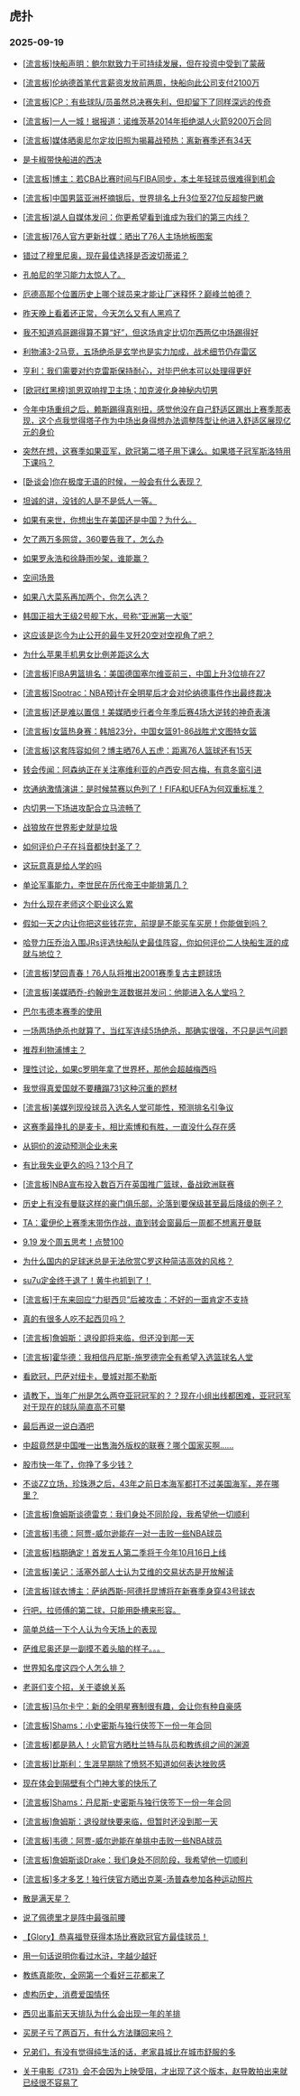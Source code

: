 ## 虎扑 
### 2025-09-19

+ [[流言板]快船声明：鲍尔默致力于可持续发展，但在投资中受到了蒙蔽](https://bbs.hupu.com/634860774.html)

+ [[流言板]伦纳德首笔代言薪资发放前两周，快船向此公司支付2100万](https://bbs.hupu.com/634860406.html)

+ [[流言板]CP：有些球队/员虽然总决赛失利，但却留下了同样深远的传奇](https://bbs.hupu.com/634859178.html)

+ [[流言板]一人一城！据报道：诺维茨基2014年拒绝湖人火箭9200万合同](https://bbs.hupu.com/634860259.html)

+ [[流言板]媒体晒奥尼尔定妆旧照为揭幕战预热：离新赛季还有34天](https://bbs.hupu.com/634859216.html)

+ [是卡椒带快船进的西决](https://bbs.hupu.com/634858237.html)

+ [[流言板]博主：若CBA比赛时间与FIBA同步，本土年轻球员很难得到机会](https://bbs.hupu.com/634858173.html)

+ [[流言板]中国男篮亚洲杯摘银后，世界排名上升3位至27位反超黎巴嫩](https://bbs.hupu.com/634860509.html)

+ [[流言板]湖人自媒体发问：你更希望看到谁成为我们的第三内线？](https://bbs.hupu.com/634858939.html)

+ [[流言板]76人官方更新社媒：晒出了76人主场地板图案](https://bbs.hupu.com/634860385.html)

+ [错过了穆里尼奥，现在最佳选择是否波切蒂诺？](https://bbs.hupu.com/634856930.html)

+ [孔帕尼的学习能力太惊人了。](https://bbs.hupu.com/634855339.html)

+ [厄德高那个位置历史上哪个球员来才能让厂迷释怀？巅峰兰帕德？](https://bbs.hupu.com/634855026.html)

+ [昨天晚上看着还正常，今天怎么又有人黑鸡了](https://bbs.hupu.com/634855983.html)

+ [我不知道鸡哥踢得算不算“好”，但这场肯定比切尔西两亿中场踢得好](https://bbs.hupu.com/634856685.html)

+ [利物浦3-2马竞，五场绝杀是玄学也是实力加成，战术细节仍存雷区](https://bbs.hupu.com/634857425.html)

+ [亨利：我们需要对约克雷斯保持耐心，对毕巴他本可以处理得更好](https://bbs.hupu.com/634855148.html)

+ [[欧冠红黑榜]凯恩双响捍卫主场；加克波化身神秘内切男](https://bbs.hupu.com/634855846.html)

+ [今年中场重组之后，赖斯踢得真别扭，感觉他没在自己舒适区踢出上赛季那表现，这个点我觉得塔子作为中场出身得想办法调整阵型让他进入舒适区展现亿元的身价](https://bbs.hupu.com/634854362.html)

+ [突然在想，这赛季如果亚军，欧冠第二塔子用下课么。如果塔子冠军斯洛特用下课吗？](https://bbs.hupu.com/634857079.html)

+ [[卧谈会]你在极度无语的时候，一般会有什么表现？](https://bbs.hupu.com/634859494.html)

+ [坦诚的讲，没钱的人是不是低人一等。](https://bbs.hupu.com/634858259.html)

+ [如果有来世，你想出生在美国还是中国？为什么。](https://bbs.hupu.com/634858114.html)

+ [欠了两万多网贷，360要告我了，怎么办](https://bbs.hupu.com/634858027.html)

+ [如果罗永浩和徐静雨吵架，谁能赢？](https://bbs.hupu.com/634858400.html)

+ [空间场景](https://bbs.hupu.com/634860502.html)

+ [如果八大菜系再加两个，你怎么选？](https://bbs.hupu.com/634859392.html)

+ [韩国正祖大王级2号舰下水，号称“亚洲第一大驱”](https://bbs.hupu.com/634858318.html)

+ [这应该是迄今为止公开的最牛叉歼20空对空视角了吧？](https://bbs.hupu.com/634860772.html)

+ [为什么苹果手机男女比例差距这么大](https://bbs.hupu.com/634858460.html)

+ [[流言板]FIBA男篮排名：美国德国塞尔维亚前三，中国上升3位排在27](https://bbs.hupu.com/634860910.html)

+ [[流言板]Spotrac：NBA预计在全明星后才会对伦纳德事件作出最终裁决](https://bbs.hupu.com/634861476.html)

+ [[流言板]还是难以置信！美媒晒步行者今年季后赛4场大逆转的神奇表演](https://bbs.hupu.com/634861023.html)

+ [[流言板]女篮热身赛：韩旭23分，中国女篮91-86战胜尤文图特女篮](https://bbs.hupu.com/634860031.html)

+ [[流言板]这套阵容如何？博主晒76人五虎：距离76人篮球还有15天](https://bbs.hupu.com/634861322.html)

+ [转会传闻：阿森纳正在关注塞维利亚的卢西安·阿古梅，有意冬窗引进](https://bbs.hupu.com/634859967.html)

+ [坎通纳激情演讲：是时候禁赛以色列了！FIFA和UEFA为何双重标准？](https://bbs.hupu.com/634860099.html)

+ [内切男一下场进攻配合立马流畅了](https://bbs.hupu.com/634856007.html)

+ [战狼放在世界影史就是垃圾](https://bbs.hupu.com/634860355.html)

+ [如何评价户子在抖音都快封圣了？](https://bbs.hupu.com/634859893.html)

+ [这玩意真是给人学的吗](https://bbs.hupu.com/634859961.html)

+ [单论军事能力，李世民在历代帝王中能排第几？](https://bbs.hupu.com/634861161.html)

+ [为什么现在老师这个职业这么累](https://bbs.hupu.com/634858582.html)

+ [假如一天之内让你把这些钱花完，前提是不能买车买房！你能做到吗？](https://bbs.hupu.com/634859977.html)

+ [哈登力压乔治入围JRs评选快船队史最佳阵容，你如何评价二人快船生涯的成就与地位？](https://bbs.hupu.com/634861588.html)

+ [[流言板]梦回青春！76人队将推出2001赛季复古主题球场](https://bbs.hupu.com/634861448.html)

+ [[流言板]美媒晒乔-约翰逊生涯数据并发问：他能进入名人堂吗？](https://bbs.hupu.com/634861385.html)

+ [巴尔韦德本赛季的使用](https://bbs.hupu.com/634860852.html)

+ [一场两场绝杀也就算了，当红军连续5场绝杀，那确实很强，不只是运气问题](https://bbs.hupu.com/634857585.html)

+ [推荐利物浦博主？](https://bbs.hupu.com/634859129.html)

+ [理性讨论，如果c罗明年拿了世界杯，那他会超越梅西吗](https://bbs.hupu.com/634861183.html)

+ [我觉得真爱国就不要糟蹋731这种沉重的题材](https://bbs.hupu.com/634860323.html)

+ [[流言板]美媒列现役球员入选名人堂可能性，预测排名引争议](https://bbs.hupu.com/634861763.html)

+ [这赛季最挣扎的是麦卡，相比索博和有胜，一直没什么存在感](https://bbs.hupu.com/634856352.html)

+ [从铜价的波动预测企业未来](https://bbs.hupu.com/634861904.html)

+ [有比我失业更久的吗？13个月了](https://bbs.hupu.com/634859811.html)

+ [[流言板]NBA宣布投入数百万在英国推广篮球，备战欧洲联赛](https://bbs.hupu.com/634861383.html)

+ [历史上有没有曼联这样的豪门俱乐部，沦落到要保级甚至最后降级的例子？](https://bbs.hupu.com/634860361.html)

+ [TA：霍伊伦上赛季末带伤作战，直到转会窗最后一周都不想离开曼联](https://bbs.hupu.com/634858040.html)

+ [9.19 发个周五思考！点赞100](https://bbs.hupu.com/634860599.html)

+ [为什么国内的足球迷总是无法欣赏C罗这种简洁高效的风格？](https://bbs.hupu.com/634861348.html)

+ [su7u定金终于退了！黄牛也抓到了！](https://bbs.hupu.com/634860625.html)

+ [[流言板]于东来回应“力挺西贝”后被攻击：不好的一面肯定不支持](https://bbs.hupu.com/634860954.html)

+ [真的有很多人吃不起西贝吗？](https://bbs.hupu.com/634861909.html)

+ [[流言板]詹姆斯：退役即将来临，但还没到那一天](https://bbs.hupu.com/634862063.html)

+ [[流言板]霍华德：我相信丹尼斯-施罗德完全有希望入选篮球名人堂](https://bbs.hupu.com/634861219.html)

+ [看欧冠，巴萨对纽卡，曼城对那不勒斯](https://bbs.hupu.com/634862012.html)

+ [请教下，当年广州是怎么两夺亚冠冠军的？？现在小组出线都困难，亚冠冠军对于现在的球队简直高不可攀](https://bbs.hupu.com/634860390.html)

+ [最后再说一说白酒吧](https://bbs.hupu.com/634861017.html)

+ [中超竟然是中国唯一出售海外版权的联赛？哪个国家买啊……](https://bbs.hupu.com/634861019.html)

+ [股市快一年了，你挣了多少钱？](https://bbs.hupu.com/634860967.html)

+ [不谈ZZ立场，珍珠港之后，43年之前日本海军都打不过美国海军，差在哪里？](https://bbs.hupu.com/634861155.html)

+ [[流言板]詹姆斯谈德雷克：我们身处不同阶段，我希望他一切顺利](https://bbs.hupu.com/634862015.html)

+ [[流言板]韦德：阿贾-威尔逊能在一对一击败一些NBA球员](https://bbs.hupu.com/634862176.html)

+ [[流言板]档期确定！首发五人第二季将于今年10月16日上线](https://bbs.hupu.com/634862114.html)

+ [[流言板]美记：活塞外部人士认为艾维的交易状态是开放解读](https://bbs.hupu.com/634862160.html)

+ [[流言板]球衣博主：萨纳西斯-阿德托昆博将在新赛季身穿43号球衣](https://bbs.hupu.com/634862031.html)

+ [行吧，拉师傅的第二球，只能用卧槽来形容。](https://bbs.hupu.com/634862277.html)

+ [简单总结一下个人认为今天场上的表现](https://bbs.hupu.com/634862359.html)

+ [萨维尼奥还是一副摸不着头脑的样子。。。](https://bbs.hupu.com/634862321.html)

+ [世界知名度这四个人怎么排？](https://bbs.hupu.com/634861928.html)

+ [老哥们支个招，关于婆媳关系](https://bbs.hupu.com/634861742.html)

+ [[流言板]马尔卡宁：新的全明星赛制很有趣，会让你有种自豪感](https://bbs.hupu.com/634862349.html)

+ [[流言板]Shams：小史密斯与独行侠签下一份一年合同](https://bbs.hupu.com/634862556.html)

+ [[流言板]都是熟人！火箭官方晒杜兰特与队员和教练组之间的渊源](https://bbs.hupu.com/634862168.html)

+ [[流言板]比斯利：生涯早期除了愤怒不知道如何表达挫败感](https://bbs.hupu.com/634862140.html)

+ [现在体会到隔壁有个门神大爹的快乐了](https://bbs.hupu.com/634862407.html)

+ [[流言板]Shams：丹尼斯-史密斯与独行侠签下一份一年合同](https://bbs.hupu.com/634862556.html)

+ [[流言板]詹姆斯：退役就快要来临，但暂时还没到那一天](https://bbs.hupu.com/634862063.html)

+ [[流言板]韦德：阿贾-威尔逊能在单挑中击败一些NBA球员](https://bbs.hupu.com/634862176.html)

+ [[流言板]詹姆斯谈Drake：我们身处不同阶段，我希望他一切顺利](https://bbs.hupu.com/634862015.html)

+ [[流言板]多才多艺！独行侠官方晒出克莱-汤普森参加各种运动照片](https://bbs.hupu.com/634862588.html)

+ [散是满天星？](https://bbs.hupu.com/634862501.html)

+ [说了佩德里才是阵中最强前腰](https://bbs.hupu.com/634862357.html)

+ [【Glory】恭喜福登获得本场比赛欧冠官方最佳球员！](https://bbs.hupu.com/634862379.html)

+ [用一句话说明你看过水浒，字越少越好](https://bbs.hupu.com/634862612.html)

+ [教练真能吹，全网第一个看好三花都来了](https://bbs.hupu.com/634862808.html)

+ [虚构历史，消费爱国情怀](https://bbs.hupu.com/634862057.html)

+ [西贝出事前天天排队为什么会出现一年的羊排](https://bbs.hupu.com/634862712.html)

+ [买房子亏了两百万，有什么方法赚回来吗？](https://bbs.hupu.com/634862842.html)

+ [兄弟们，有没有觉得纯生活的话，老家县城比在城市舒服的多](https://bbs.hupu.com/634862726.html)

+ [关于电影《731》会不会因为上映受阻，才出现了这个版本，赵导敢拍出来就已经很不容易了](https://bbs.hupu.com/634862834.html)

